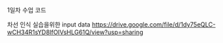 1일차 수업 코드

차선 인식 실습을위한 input data
  https://drive.google.com/file/d/1dy75eQLC-wCH34R1sYD8lfOIVsHLG61Q/view?usp=sharing
